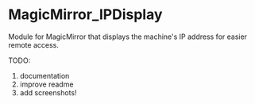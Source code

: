 # MagicMirror_IPDisplay
Module for MagicMirror that displays the machine's IP address for easier remote access.

TODO:
1. documentation
2. improve readme
3. add screenshots!
